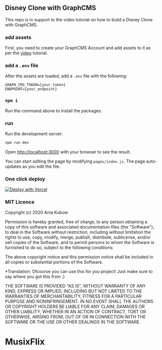 ## Disney Clone with GraphCMS

This repo is in support to the video tutorial on how to build a Disney Clone with GraphCMS.

### add assets

First, you need to create your GraphCMS Account and add assets to it as per the [video](https://youtu.be/u1ovHJXkPBY) tutorial.

### add a `.env` file

After the assets are loaded, add a `.env` file with the following:

```
GRAPH_CMS_TOKEN={your_token}
ENDPOINT={your_endpoint}
```

### `npm i`

Run the command above to install the packages.

### run

Run the development server:

```bash
npm run dev
```

Open [http://localhost:3000](http://localhost:3000) with your browser to see the result.

You can start editing the page by modifying `pages/index.js`. The page auto-updates as you edit the file.

### One click deploy

[![Deploy with Vercel](https://vercel.com/button)](https://vercel.com/new/clone?repository-url=https%3A%2F%2Fgithub.com%2Fkubowania%2Fdisney-clone-graphcms&env=GRAPH_CMS_TOKEN,ENDPOINT)

### MIT Licence

Copyright (c) 2020 Ania Kubow

Permission is hereby granted, free of charge, to any person obtaining a copy of this software and associated documentation files (the "Software"), to deal in the Software without restriction, including without limitation the rights to use, copy, modify, merge, publish, distribute, sublicense, and/or sell copies of the Software, and to permit persons to whom the Software is furnished to do so, subject to the following conditions:

The above copyright notice and this permission notice shall be included in all copies or substantial portions of the Software.

*Translation: Ofcourse you can use this for you project! Just make sure to say where you got this from :)

THE SOFTWARE IS PROVIDED "AS IS", WITHOUT WARRANTY OF ANY KIND, EXPRESS OR IMPLIED, INCLUDING BUT NOT LIMITED TO THE WARRANTIES OF MERCHANTABILITY, FITNESS FOR A PARTICULAR PURPOSE AND NONINFRINGEMENT. IN NO EVENT SHALL THE AUTHORS OR COPYRIGHT HOLDERS BE LIABLE FOR ANY CLAIM, DAMAGES OR OTHER LIABILITY, WHETHER IN AN ACTION OF CONTRACT, TORT OR OTHERWISE, ARISING FROM, OUT OF OR IN CONNECTION WITH THE SOFTWARE OR THE USE OR OTHER DEALINGS IN THE SOFTWARE.
# MusixFlix
